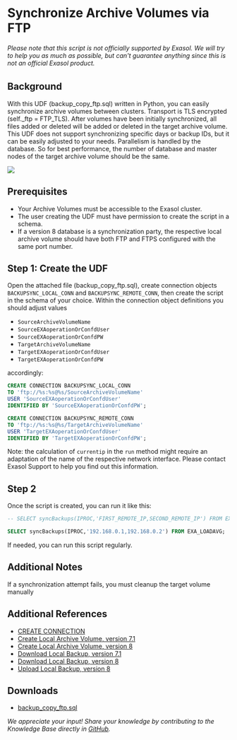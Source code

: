 # Synchronize Archive Volumes via FTP

###### Please note that this script is *not officially supported* by Exasol. We will try to help you as much as possible, but can't guarantee anything since this is not an official Exasol product.

## Background

With this UDF (backup_copy_ftp.sql) written in Python, you can easily synchronize archive volumes between clusters. Transport is TLS encrypted (self._ftp = FTP_TLS). After volumes have been initially synchronized, all files added or deleted will be added or deleted in the target archive volume. This UDF does not support synchronizing specific days or backup IDs, but it can be easily adjusted to your needs. Parallelism is handled by the database. So for best performance, the number of database and master nodes of the target archive volume should be the same.

![](images/UDF_sync_volumes.PNG)

## Prerequisites

* Your Archive Volumes must be accessible to the Exasol cluster.
* The user creating the UDF must have permission to create the script in a schema.
* If a version 8 database is a synchronization party, the respective local archive volume should have both FTP and FTPS configured with the same port number.

## Step 1: Create the UDF

Open the attached file (backup_copy_ftp.sql), create connection objects `BACKUPSYNC_LOCAL_CONN` and `BACKUPSYNC_REMOTE_CONN`, then create the script in the schema of your choice. Within the connection object definitions you should adjust values

* `SourceArchiveVolumeName`
* `SourceEXAoperationOrConfdUser`
* `SourceEXAoperationOrConfdPW`
* `TargetArchiveVolumeName`
* `TargetEXAoperationOrConfdUser`
* `TargetEXAoperationOrConfdPW`

accordingly:

```sql
CREATE CONNECTION BACKUPSYNC_LOCAL_CONN
TO 'ftp://%s:%s@%s/SourceArchiveVolumeName'
USER 'SourceEXAoperationOrConfdUser'
IDENTIFIED BY 'SourceEXAoperationOrConfdPW';

CREATE CONNECTION BACKUPSYNC_REMOTE_CONN
TO 'ftp://%s:%s@%s/TargetArchiveVolumeName'
USER 'TargetEXAoperationOrConfdUser'
IDENTIFIED BY 'TargetEXAoperationOrConfdPW';
```

Note: the calculation of `currentip` in the `run` method might require an adaptation of the name of the respective network interface. Please contact Exasol Support to help you find out this information.

## Step 2

Once the script is created, you can run it like this:


```sql
-- SELECT syncBackups(IPROC,'FIRST_REMOTE_IP,SECOND_REMOTE_IP') FROM EXA_LOADAVG;

SELECT syncBackups(IPROC,'192.168.0.1,192.168.0.2') FROM EXA_LOADAVG;
```
If needed, you can run this script regularly.

## Additional Notes

If a synchronization attempt fails, you must cleanup the target volume manually

## Additional References

* [CREATE CONNECTION](https://docs.exasol.com/db/latest/sql/create_connection.htm)
* [Create Local Archive Volume, version 7.1](https://docs.exasol.com/db/7.1/administration/on-premise/manage_storage/create_local_archive_volume.htm)
* [Create Local Archive Volume, version 8](https://docs.exasol.com/db/latest/administration/on-premise/manage_storage/create_local_archive_volume.htm)
* [Download Local Backup, version 7.1](https://docs.exasol.com/db/7.1/administration/on-premise/backup_restore/download_local_backup.htm)
* [Download Local Backup, version 8](https://docs.exasol.com/db/latest/administration/on-premise/backup_restore/download_local_backup.htm)
* [Upload Local Backup, version 8](https://docs.exasol.com/db/latest/administration/on-premise/backup_restore/upload_local_backup.htm)

## Downloads

* [backup_copy_ftp.sql](https://github.com/exasol/public-knowledgebase/blob/main/Environment-Management/attachments/backup_copy_ftp.sql)

*We appreciate your input! Share your knowledge by contributing to the Knowledge Base directly in [GitHub](https://github.com/exasol/public-knowledgebase).*
